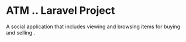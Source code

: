 # ATM .. Laravel Project
A social application that includes viewing and browsing items for buying and selling .

